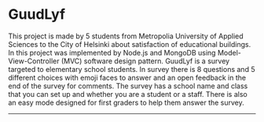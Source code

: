 # GuudLyf

This project is made by 5 students from Metropolia University of Applied Sciences
to the City of Helsinki about satisfaction of educational buildings. In this project was
implemented by Node.js and MongoDB using Model-View-Controller (MVC) software design pattern.
GuudLyf is a survey targeted to elementary school students. In survey there is 8 questions
and 5 different choices with emoji faces to answer and an open feedback in the end of the survey
for comments. The survey has a school name and class that you can set up and whether you are a student or
a staff. There is also an easy mode designed for first graders to help them answer the survey.
  
  
---